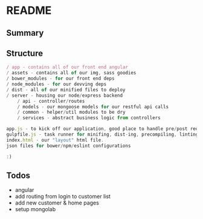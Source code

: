 # README

## Summary

## Structure

```javascript
/ app - contains all of our front end angular
/ assets - contains all of our img, sass goodies
/ bower_modules - for our front end deps
/ node_modules - for our devving deps
/ dist - all of our minified files to deploy
/ server - housing our node/express backend
    / api - controller/routes
    / models - our mongoose models for our restful api calls
    / common - helper/util modules to be dry
    / services - abstract business logic from controllers

app.js - to kick off our application, good place to handle pre/post request for auth
gulpfile.js - task runner for minifing, dist-ing, precompiling, linting
index.html - our "layout" html file.
json files for bower/npm/eslint configurations

:)

```

## Todos

* angular
* add routing from login to customer list
* add new customer & home pages
* setup mongolab